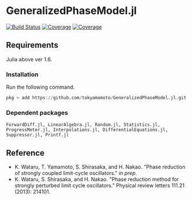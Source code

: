 # GeneralizedPhaseModel.jl

[![Build Status](https://travis-ci.com/takyamamoto/GeneralizedPhaseModel.jl.svg?branch=main)](https://travis-ci.com/takyamamoto/GeneralizedPhaseModel.jl)
[![Coverage](https://codecov.io/gh/takyamamoto/GeneralizedPhaseModel.jl/branch/main/graph/badge.svg)](https://codecov.io/gh/takyamamoto/GeneralizedPhaseModel.jl)
[![Coverage](https://coveralls.io/repos/github/takyamamoto/GeneralizedPhaseModel.jl/badge.svg?branch=main)](https://coveralls.io/github/takyamamoto/GeneralizedPhaseModel.jl?branch=main)

## Requirements
Julia above ver 1.6. 

### Installation
Run the following command. 
```julia
pkg > add https://github.com/takyamamoto/GeneralizedPhaseModel.jl.git
```

### Dependent packages 
```
ForwardDiff.jl, LinearAlgebra.jl, Random.jl, Statistics.jl, ProgressMeter.jl, Interpolations.jl, DifferentialEquations.jl, Suppressor.jl, Printf.jl
```

## Reference
- K. Wataru, T. Yamamoto, S. Shirasaka, and H. Nakao. "Phase reduction of strongly coupled limit-cycle oscillators." *in prep*.
- K. Wataru, S. Shirasaka, and H. Nakao. "Phase reduction method for strongly perturbed limit cycle oscillators." Physical review letters 111.21 (2013): 214101.

